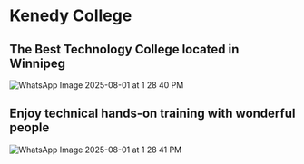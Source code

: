# Kenedy College
## The Best Technology College located in Winnipeg 
![WhatsApp Image 2025-08-01 at 1 28 40 PM](https://github.com/user-attachments/assets/5f4f2a51-f396-413d-9e3d-6b5fd6dbd9f0)
## Enjoy technical hands-on training with wonderful people
![WhatsApp Image 2025-08-01 at 1 28 41 PM](https://github.com/user-attachments/assets/62db649d-58ce-4917-b1b6-50c6aacaf22d)


